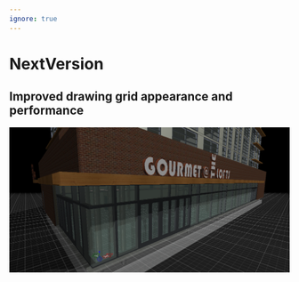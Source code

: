 ```yaml
---
ignore: true
---
```

# NextVersion

## Improved drawing grid appearance and performance

![grid example](./grid.png "Example showing drawing grid")
